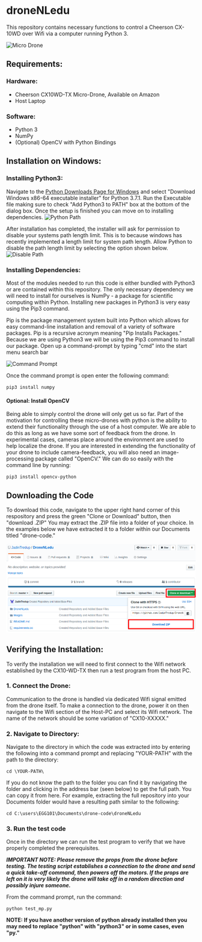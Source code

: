 # droneNLedu

This repository contains necessary functions to control a Cheerson CX-10WD over Wifi via a computer running Python 3.

![Micro Drone](https://github.com/JadinTredup/droneNLedu/blob/master/images/drone%20photo.jpg "Cheerson Micro Drone")

## Requirements:
### Hardware:
- Cheerson CX10WD-TX Micro-Drone, Available on Amazon
- Host Laptop

### Software:
- Python 3
- NumPy
- (Optional) OpenCV with Python Bindings

## Installation on Windows:
### Installing Python3:
Navigate to the [Python Downloads Page for Windows](https://www.python.org/downloads/windows/) and select "Download Windows x86-64 executable installer" for Python 3.7.1. Run the Executable file making sure to check "Add Python3 to PATH" box at the bottom of the dialog box. Once the setup is finished you can move on to installing dependencies.
![Python Path](https://github.com/JadinTredup/droneNLedu/blob/master/images/python-path.JPG "Python Path")

After installation has completed, the installer will ask for permission to disable your systems path length limit. This is to because windows has recently implemented a length limit for system path length. Allow Python to disable the path length limit by selecting the option shown below. 
![Disable Path](https://github.com/JadinTredup/droneNLedu/blob/master/images/python-disable-limit.JPG "Disable Path")

### Installing Dependencies:
Most of the modules needed to run this code is either bundled with Python3 or are contained within this repository. The only necessary dependency we will need to install for ourselves is NumPy - a package for scientific computing within Python. Installing new packages in Python3 is very easy using the Pip3 command.

Pip is the package management system built into Python which allows for easy command-line installation and removal of a variety of software packages. Pip is a recursive acronym meaning "Pip Installs Packages." Because we are using Python3 we will be using the Pip3 command to install our package. Open up a command-prompt by typing "cmd" into the start menu search bar

![Command Prompt](https://github.com/JadinTredup/droneNLedu/blob/master/images/command-prompt.JPG "Command Prompt")

Once the command prompt is open enter the following command:
```
pip3 install numpy
```
#### Optional: Install OpenCV
Being able to simply control the drone will only get us so far. Part of the motivation for controlling these micro-drones with python is the ability to extend their functionality through the use of a host computer. We are able to do this as long as we have some sort of feedback from the drone. In experimental cases, cameras place around the environment are used to help localize the drone. If you are interested in extending the functionality of your drone to include camera-feedback, you will also need an image-processing package called "OpenCV." We can do so easily with the command line by running:
```
pip3 install opencv-python
```

## Downloading the Code
To download this code, navigate to the upper right hand corner of this respository and press the green "Clone or Download" button, then "download .ZIP" You may extract the .ZIP file into a folder of your choice. In the examples below we have extracted it to a folder within our Documents titled "drone-code."

![Download Zip](https://github.com/JadinTredup/droneNLedu/blob/master/images/downloadzip.png "Download Zip")

## Verifying the Installation:
To verify the installation we will need to first connect to the Wifi network established by the CX10-WD-TX then run a test program from the host PC.

### 1. Connect the Drone:
Communication to the drone is handled via dedicated Wifi signal emitted from the drone itself. To make a connection to the drone, power it on then navigate to the Wifi section of the Host-PC and select its Wifi network. The name of the network should be some variation of "CX10-XXXXX."

### 2. Navigate to Directory:
Navigate to the directory in which the code was extracted into by entering the following into a command prompt and replacing "YOUR-PATH" with the path to the directory:
```
cd \YOUR-PATH\
```
If you do not know the path to the folder you can find it by navigating the folder and clicking in the address bar (seen below) to get the full path. You can copy it from here. For example, extracting the full repository into your Documents folder would have a resulting path similar to the following:
```
cd C:\users\EGG101\Documents\drone-code\droneNLedu
```
### 3. Run the test code
Once in the directory we can run the test program to verify that we have properly completed the prerequisites.

*__IMPORTANT NOTE: Please remove the props from the drone before testing. The testing script establishes a connection to the drone and send a quick take-off command, then powers off the motors. If the props are left on it is very likely the drone will take off in a random direction and possibly injure someone.__*

From the command prompt, run the command:
```
python test_mp.py
```
__NOTE: If you have another version of python already installed then you may need to replace "python" with "python3" or in some cases, even "py."__
